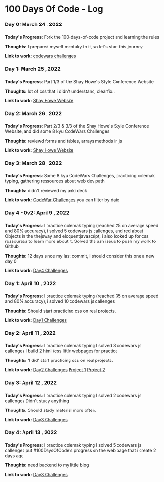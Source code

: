 # 100 Days Of Code - Log

### Day 0: March 24 , 2022
#####

**Today's Progress**: Fork the 100-days-of-code project and learning the rules

**Thoughts:** I prepared myself mentaky to it, so let's start this journey.

**Link to work:** [codewars challenges](https://winchy82dev.notion.site/CodeWar-Challenges-571759acf3a84ecfa5f929f5b98c977a)

### Day 1: March 25 , 2022
#####
**Today's Progress**: Part 1/3 of the Shay Howe's Style Conference Website 

**Thoughts:** lot of css that i didn't understand, clearfix..

**Link to work:** [Shay Howe Website](https://github.com/winchy82dev/-100devs-ShayHoweConfWebSiteByWinchy)

### Day 2: March 26 , 2022
#####
**Today's Progress**: Part 2/3 & 3/3 of the Shay Howe's Style Conference Website, 
and did some 8 kyu CodeWars Challenges 
    
**Thoughts:** reviewd forms and tables, arrays methods in  js

**Link to work:** [Shay Howe Website](https://github.com/winchy82dev/-100devs-ShayHoweConfWebSiteByWinchy)

### Day 3: March 28 , 2022
#####
**Today's Progress**: Some 8 kyu CodeWars Challenges, practicing colemak typing, 
gathering ressources about web dev path
    
**Thoughts:** didn't reviewed my anki deck

**Link to work:** [CodeWar Challenges](https://winchy82dev.notion.site/CodeWar-Challenges-571759acf3a84ecfa5f929f5b98c977a) you can filter by date

### Day 4 - 0v2: April 9 , 2022
#####
**Today's Progress**: I practice colemak typing (reached 25 on average speed and 80% accuracy), i solved 5 codewars js callenges, and red about Objects in the thejsway and eloquentjavascript, i also looked up for css ressourses to learn more about it.
Solved the ssh issue to push my work to Github
    
**Thoughts:** 12 days since my last commit, i should consider this one a new day 0

**Link to work:** [Day4 Challenges](https://winchy82dev.github.io/coding-time/8kyu/day000/dayv2-000.html) 

### Day 1: April 10 , 2022
#####
**Today's Progress**: I practice colemak typing (reached 35 on average speed and 80% accuracy), i solved 10 codewars js callenges
    
**Thoughts:** Should start practicing css on real projects.

**Link to work:** [Day1 Challenges](https://winchy82dev.github.io/coding-time/8kyu/day001/dayv2-001.html) 


### Day 2: April 11 , 2022
#####
**Today's Progress**:
	I practice colemak typing
 	I solved 3 codewars js callenges
 	I build 2 html /css little webpages for practice
    
**Thoughts:** 'I did' start practicing css on real projects.

**Link to work:** 
	[Day2 Challenges](https://winchy82dev.github.io/coding-time/8kyu/day002/dayv2-002.html) 
	[Project 1](https://winchy82dev.github.io/ProjectsGA/Project%201-BasicHTML/index.html) 
	[Project 2](https://winchy82dev.github.io/ProjectsGA/Project%202-Responsive%20Blog%20Theme/index.html)

### Day 3: April 12 , 2022
#####
**Today's Progress**:
	I practice colemak typing
 	I solved 2 codewars js callenges
 	Didn't study anything
    
**Thoughts:** Should study material more often.

**Link to work:** 
	[Day3 Challenges](https://winchy82dev.github.io/coding-time/8kyu/day003/day003.html) 

### Day 4: April 13 , 2022
#####
**Today's Progress**:
	I practice colemak typing
 	I solved 5 codewars js callenges
 	put #100DaysOfCode's progress on the web page that i create 2 days ago
    
**Thoughts:** need backend to my little blog

**Link to work:** 
	[Day3 Challenges](https://winchy82dev.github.io/coding-time/8kyu/day004/day004.html) 
<!--
### Day 0: February 30, 2016 (Example 2)
##### (delete me or comment me out)

**Today's Progress**: Fixed CSS, worked on canvas functionality for the app.

**Thoughts**: I really struggled with CSS, but, overall, I feel like I am slowly getting better at it. Canvas is still new for me, but I managed to figure out some basic functionality.

**Link(s) to work**: [Calculator App](http://www.example.com)


### Day 1: June 27, Monday

**Today's Progress**: I've gone through many exercises on FreeCodeCamp.

**Thoughts** I've recently started coding, and it's a great feeling when I finally solve an algorithm challenge after a lot of attempts and hours spent.

**Link(s) to work**
1. [Find the Longest Word in a String](https://www.freecodecamp.com/challenges/find-the-longest-word-in-a-string)
2. [Title Case a Sentence](https://www.freecodecamp.com/challenges/title-case-a-sentence)

-->
